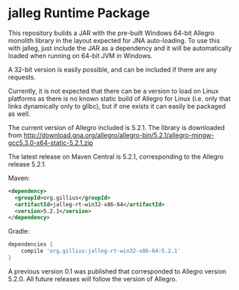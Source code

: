 jalleg Runtime Package
======================

This repository builds a JAR with the pre-built Windows 64-bit Allegro monolith
library in the layout expected for JNA auto-loading. To use this with jalleg,
just include the JAR as a dependency and it will be automatically loaded when
running on 64-bit JVM in Windows.

A 32-bit version is easily possible, and can be included if there are any
requests.

Currently, it is not expected that there can be a version to load on Linux
platforms as there is no known static build of Allegro for Linux (i.e. only
that links dynamically only to glibc), but if one exists it can easily be
packaged as well.

The current version of Allegro included is 5.2.1. The library is downloaded
from http://download.gna.org/allegro/allegro-bin/5.2.1/allegro-mingw-gcc5.3.0-x64-static-5.2.1.zip

The latest release on Maven Central is 5.2.1, corresponding to the Allegro release 5.2.1.

Maven:
```xml
<dependency>
  <groupId>org.gillius</groupId>
  <artifactId>jalleg-rt-win32-x86-64</artifactId>
  <version>5.2.1</version>
</dependency>
```

Gradle:
```groovy
dependencies {
    compile 'org.gillius:jalleg-rt-win32-x86-64:5.2.1'
}
```

A previous version 0.1 was published that corresponded to Allegro version 5.2.0.
All future releases will follow the version of Allegro.
